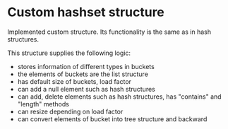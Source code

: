 # Custom hashset structure
Implemented custom structure. Its functionality is the same as in hash structures.

This structure supplies the following logic:
 - stores information of different types in buckets
 - the elements of buckets are the list structure
 - has default size of buckets, load factor
 - can add a null element such as hash structures
 - can add, delete elements such as hash structures, has "contains" and "length" methods
 - can resize depending on load factor
 - can convert elements of bucket into tree structure and backward
